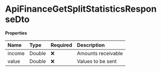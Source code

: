 # ApiFinanceGetSplitStatisticsResponseDto

**Properties**

| Name   | Type   | Required | Description        |
| :----- | :----- | :------- | :----------------- |
| income | Double | ❌       | Amounts receivable |
| value  | Double | ❌       | Values to be sent  |

<!-- This file was generated by liblab | https://liblab.com/ -->
